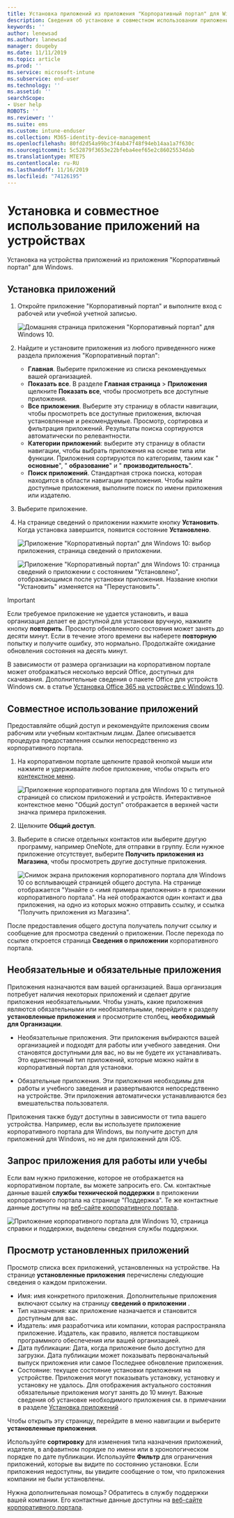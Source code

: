 ```yaml
---
title: Установка приложений из приложения "Корпоративный портал" для Windows
description: Сведения об установке и совместном использовании приложений из приложения "Корпоративный портал" для Windows
keywords: ''
author: lenewsad
ms.author: lanewsad
manager: dougeby
ms.date: 11/11/2019
ms.topic: article
ms.prod: ''
ms.service: microsoft-intune
ms.subservice: end-user
ms.technology: ''
ms.assetid: ''
searchScope:
- User help
ROBOTS: ''
ms.reviewer: ''
ms.suite: ems
ms.custom: intune-enduser
ms.collection: M365-identity-device-management
ms.openlocfilehash: 80fd2d54a99bc3f4ab47f48f94eb14aa1a7f630c
ms.sourcegitcommit: 5c52879f3653e22bfeba4eef65e2c86025534dab
ms.translationtype: MTE75
ms.contentlocale: ru-RU
ms.lasthandoff: 11/16/2019
ms.locfileid: "74126195"
---
```

# <a name="install-and-share-apps-on-your-device"></a>Установка и совместное использование приложений на устройствах

Установка на устройства приложений из приложения "Корпоративный портал" для Windows.

## <a name="install-apps"></a>Установка приложений

1. Откройте приложение "Корпоративный портал" и выполните вход с рабочей или учебной учетной записью.  

    ![Домашняя страница приложения "Корпоративный портал" для Windows 10.](./media/RS1_AppDetailsPage_Installed_03.png)
2. Найдите и установите приложения из любого приведенного ниже раздела приложения "Корпоративный портал":  

    * **Главная**. Выберите приложение из списка рекомендуемых вашей организацией.  
    * **Показать все**. В разделе **Главная страница**  >  **Приложения** щелкните **Показать все**, чтобы просмотреть все доступные приложения.  
    * **Все приложения**. Выберите эту страницу в области навигации, чтобы просмотреть все доступные приложения, включая установленные и рекомендуемые. Просмотр, сортировка и фильтрация приложений. Результаты поиска сортируются автоматически по релевантности.  
    * **Категории приложений**: выберите эту страницу в области навигации, чтобы выбрать приложения на основе типа или функции. Приложения сортируются по категориям, таким как " **основные**", " **образование**" и " **производительность**".  
    * **Поиск приложений**. Стандартная строка поиска, которая находится в области навигации приложения. Чтобы найти доступные приложения, выполните поиск по имени приложения или издателю.  

3. Выберите приложение.   
4. На странице сведений о приложении нажмите кнопку **Установить**. Когда установка завершится, появится состояние **Установлено**.  

    ![Приложение "Корпоративный портал" для Windows 10: выбор приложения, страница сведений о приложении.](./media/RS1_AppDetailsPage_Installed_02.png)  
    
    ![Приложение "Корпоративный портал" для Windows 10: страница сведений о приложении с состоянием "Установлено", отображающимся после установки приложения. Название кнопки "Установить" изменяется на "Переустановить".](./media/RS1_AppDetailsPage_Installed_01.png)    

> [!IMPORTANT]
> Если требуемое приложение не удается установить, и ваша организация делает ее доступной для установки вручную, нажмите кнопку **повторить**. Просмотр обновленного состояния может занять до десяти минут. Если в течение этого времени вы наберете **повторную** попытку и получите ошибку, это нормально. Продолжайте ожидание обновления состояния на десять минут.   

В зависимости от размера организации на корпоративном портале может отображаться несколько версий Office, доступных для скачивания. Дополнительные сведения о пакете Office для устройств Windows см. в статье [Установка Office 365 на устройстве с Windows 10](./install-office-windows.md).

## <a name="share-apps"></a>Совместное использование приложений  
Предоставляйте общий доступ и рекомендуйте приложения своим рабочим или учебным контактным лицам. Далее описывается процедура предоставления ссылки непосредственно из корпоративного портала.

1. На корпоративном портале щелкните правой кнопкой мыши или нажмите и удерживайте любое приложение, чтобы открыть его [контекстное меню](https://docs.microsoft.com//windows/uwp/design/controls-and-patterns/menus).  

    ![Приложение корпоративного портала для Windows 10 с титульной страницей со списком приложений и устройств. Интерактивное контекстное меню "Общий доступ" отображается в верхней части значка примера приложения. ](./media/1808_ShareContext_CP_Windows.png)  

2. Щелкните **Общий доступ**.
3. Выберите в списке отдельных контактов или выберите другую программу, например OneNote, для отправки в группу. Если нужное приложение отсутствует, выберите **Получить приложения из Магазина**, чтобы просмотреть другие доступные приложения.  

    ![Снимок экрана приложения корпоративного портала для Windows 10 со всплывающей страницей общего доступа. На странице отображается "Узнайте о <имя примера приложения> в приложении корпоративного портала". На ней отображаются один контакт и два приложения, на одно из которых можно отправить ссылку, и ссылка "Получить приложения из Магазина". ](./media/1808_ShareApps_CP_Windows.png) 

После предоставления общего доступа получатель получит ссылку и сообщение для просмотра сведений о приложении. После перехода по ссылке откроется страница **Сведения о приложении** корпоративного портала. 

## <a name="optional-and-required-apps"></a>Необязательные и обязательные приложения
Приложения назначаются вам вашей организацией. Ваша организация потребует наличия некоторых приложений и сделает другие приложения необязательными. Чтобы узнать, какие приложения являются обязательными или необязательными, перейдите к разделу **установленные приложения** и просмотрите столбец, **необходимый для Организации**.  

* Необязательные приложения. Эти приложения выбираются вашей организацией и подходят для работы или учебного заведения. Они становятся доступными для вас, но вы не будете их устанавливать. Это единственный тип приложений, которые можно найти в корпоративный портал для установки. 

* Обязательные приложения. Эти приложения необходимы для работы и учебного заведения и развертываются непосредственно на устройстве. Эти приложения автоматически устанавливаются без вмешательства пользователя. 

Приложения также будут доступны в зависимости от типа вашего устройства. Например, если вы используете приложение корпоративного портала для Windows, вы получите доступ для приложений для Windows, но не для приложений для iOS.

## <a name="request-an-app-for-work-or-school"></a>Запрос приложения для работы или учебы  
Если вам нужно приложение, которое не отображается на корпоративном портале, вы можете запросить его. См. контактные данные вашей **службы технической поддержки** в приложении корпоративного портала на странице "Поддержка". Те же контактные данные доступны на [веб-сайте корпоративного портала](https://go.microsoft.com/fwlink/?linkid=2010980).    

  ![Приложение корпоративного портала для Windows 10, страница справки и поддержки, выделены сведения службы поддержки. ](./media/1812_UCP_Help_Support_helpdesk.png)  

## <a name="view-installed-apps"></a>Просмотр установленных приложений  
Просмотр списка всех приложений, установленных на устройстве. На странице **установленные приложения** перечислены следующие сведения о каждом приложении.

* Имя: имя конкретного приложения. Дополнительные приложения включают ссылку на страницу **сведений о приложении** .
* Тип назначения: как приложение назначается и становится доступным для вас. 
* Издатель: имя разработчика или компании, которая распространяла приложение. Издатель, как правило, является поставщиком программного обеспечения или вашей организацией.  
* Дата публикации: Дата, когда приложение было доступно для загрузки. Дата публикации может показывать первоначальный выпуск приложения или самое Последнее обновление приложения.
* Состояние: текущее состояние установки приложения на устройстве. Приложения могут показывать установку, установку и установку не удалось. Для отображения актуального состояния обязательные приложения могут занять до 10 минут. Важные сведения об установке необходимого приложения см. в примечании в разделе [Установка приложений](#install-apps) . 

Чтобы открыть эту страницу, перейдите в меню навигации и выберите **установленные приложения**.  


Используйте **сортировку** для изменения типа назначения приложений, издателя, в алфавитном порядке по имени или в хронологическом порядке по дате публикации. Используйте **Фильтр** для ограничения приложений, которые вы видите по состоянию установки.  Если приложения недоступны, вы увидите сообщение о том, что приложения компании не были установлены.  

Нужна дополнительная помощь? Обратитесь в службу поддержки вашей компании. Его контактные данные доступны на [веб-сайте корпоративного портала](https://go.microsoft.com/fwlink/?linkid=2010980).  
